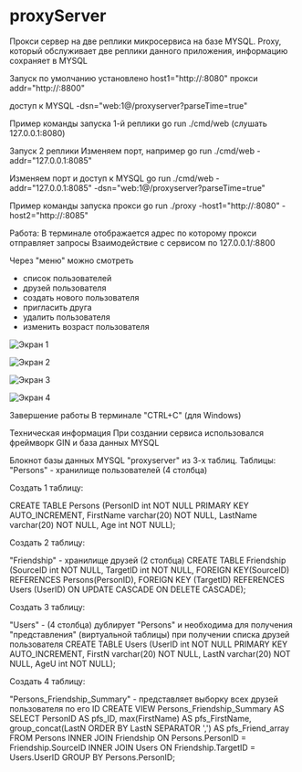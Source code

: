 # proxyServer
Прокси сервер на две реплики микросервиса на базе MYSQL.
Proxy, который обслуживает две реплики данного приложения, информацию сохраняет в MYSQL

Запуск
по умолчанию установлено
host1="http://:8080"
прокси  addr="http://:8800" 

доступ к MYSQL
-dsn="web:1@/proxyserver?parseTime=true"

Пример команды запуска 1-й реплики
go run ./cmd/web        (слушать 127.0.0.1:8080)

Запуск 2 реплики
Изменяем порт, например
go run ./cmd/web -addr="127.0.0.1:8085"

Изменяем порт и доступ к MYSQL
go run ./cmd/web -addr="127.0.0.1:8085" -dsn="web:1@/proxyserver?parseTime=true"

Пример команды запуска прокси
go run ./proxy -host1="http://:8080" -host2="http://:8085"

Работа:
В терминале отображается адрес по которому прокси отправляет запросы
Взаимодействие с сервисом по 127.0.0.1/:8800

Через "меню" можно смотреть
 - список пользователей
 - друзей пользователя
 - cоздать нового пользователя
 - пригласить друга
 - удалить пользователя
 - изменить возраст пользователя

![Экран 1](https://github.com/CHvvmu/proxySever/assets/96997574/d7d866b4-fd91-4521-aabd-8b19d0893022)

![Экран 2](https://github.com/CHvvmu/proxySever/assets/96997574/609331fc-9df8-4b13-a786-57d89b178347)

![Экран 3](https://github.com/CHvvmu/proxySever/assets/96997574/75ad83be-b3d0-42dc-b470-320642f683f8)

![Экран 4](https://github.com/CHvvmu/proxySever/assets/96997574/29f93b1b-1852-4627-a837-046366156a97)

Завершение работы
В терминале "CTRL+C" (для Windows)

Техническая информация
При создании сервиса использовался фреймворк GIN и база данных MYSQL

Блокнот базы данных MYSQL "proxyserver" из 3-х таблиц.
Таблицы: 
"Persons" - хранилище пользователей (4 столбца)

Создать 1 таблицу:

CREATE TABLE Persons (PersonID int NOT NULL PRIMARY KEY AUTO_INCREMENT, FirstName varchar(20) NOT NULL, LastName varchar(20) NOT NULL, Age int NOT NULL);

Создать 2 таблицу:

"Friendship" - хранилище друзей (2 столбца)
CREATE TABLE Friendship  (SourceID int  NOT NULL, TargetID int NOT NULL, FOREIGN KEY(SourceID) REFERENCES Persons(PersonID), FOREIGN KEY (TargetID) REFERENCES Users (UserID) ON UPDATE CASCADE ON DELETE CASCADE);

Создать 3 таблицу:

"Users" - (4 столбца) дублирует "Persons" и необходима для получения "представления" (виртуальной таблицы) при получении списка друзей пользователя
CREATE TABLE Users (UserID int NOT NULL PRIMARY KEY AUTO_INCREMENT, FirstN varchar(20) NOT NULL, LastN varchar(20) NOT NULL, AgeU int NOT NULL);

Создать 4 таблицу:

"Persons_Friendship_Summary" - представляет выборку всех друзей пользователя по его ID
CREATE VIEW Persons_Friendship_Summary AS SELECT PersonID AS pfs_ID, max(FirstName) AS pfs_FirstName, group_concat(LastN ORDER BY LastN SEPARATOR ',') AS pfs_Friend_array FROM Persons INNER JOIN Friendship ON Persons.PersonID = Friendship.SourceID INNER JOIN Users ON Friendship.TargetID = Users.UserID GROUP BY Persons.PersonID;

